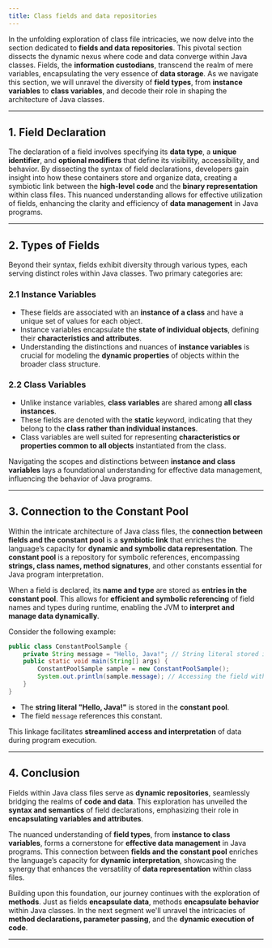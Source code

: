 ```yaml
---
title: Class fields and data repositories
---
```


In the unfolding exploration of class file intricacies, we now delve into the section dedicated to **fields
and data repositories**. This pivotal section dissects the dynamic nexus where code and data converge within 
Java classes. Fields, the **information custodians**, transcend the realm of mere variables, encapsulating 
the very essence of **data storage**. As we navigate this section, we will unravel the diversity of
**field types**, from **instance variables** to **class variables**, and decode their role in shaping the
architecture of Java classes.

---

## 1. Field Declaration

The declaration of a field involves specifying its **data type**, a **unique identifier**, and 
**optional modifiers** that define its visibility, accessibility, and behavior. By dissecting the syntax of 
field declarations, developers gain insight into how these containers store and organize data, creating a 
symbiotic link between the **high-level code** and the **binary representation** within class files. This 
nuanced understanding allows for effective utilization of fields, enhancing the clarity and efficiency of 
**data management** in Java programs.

---

## 2. Types of Fields

Beyond their syntax, fields exhibit diversity through various types, each serving distinct roles within Java
classes. Two primary categories are:

### 2.1 Instance Variables
- These fields are associated with an **instance of a class** and have a unique set of values for each object.
- Instance variables encapsulate the **state of individual objects**, defining their **characteristics and attributes**.
- Understanding the distinctions and nuances of **instance variables** is crucial for modeling the **dynamic properties**
of objects within the broader class structure.

### 2.2 Class Variables
- Unlike instance variables, **class variables** are shared among **all class instances**.
- These fields are denoted with the **static** keyword, indicating that they belong to the
**class rather than individual instances**.
- Class variables are well suited for representing **characteristics or properties common to all objects** instantiated from the class.

Navigating the scopes and distinctions between **instance and class variables** lays a foundational understanding
for effective data management, influencing the behavior of Java programs.

---

## 3. Connection to the Constant Pool

Within the intricate architecture of Java class files, the **connection between fields and the constant pool**
is a **symbiotic link** that enriches the language’s capacity for **dynamic and symbolic data representation**.
The **constant pool** is a repository for symbolic references, encompassing **strings, class names, method
signatures**, and other constants essential for Java program interpretation.

When a field is declared, its **name and type** are stored as **entries in the constant pool**. This allows for
**efficient and symbolic referencing** of field names and types during runtime, enabling the JVM to
**interpret and manage data dynamically**.

Consider the following example:

```java
public class ConstantPoolSample {
    private String message = "Hello, Java!"; // String literal stored in the constant pool
    public static void main(String[] args) {
        ConstantPoolSample sample = new ConstantPoolSample();
        System.out.println(sample.message); // Accessing the field with a symbolic reference
    }
}
```

- The **string literal "Hello, Java!"** is stored in the **constant pool**.
- The field `message` references this constant.

This linkage facilitates **streamlined access and interpretation** of data during program execution.

---

## 4. Conclusion

Fields within Java class files serve as **dynamic repositories**, seamlessly bridging the realms of
**code and data**. This exploration has unveiled the **syntax and semantics** of field declarations, emphasizing
their role in **encapsulating variables and attributes**.

The nuanced understanding of **field types**, from **instance to class variables**, forms a cornerstone for 
**effective data management** in Java programs. This connection between **fields and the constant pool** 
enriches the language’s capacity for **dynamic interpretation**, showcasing the synergy that enhances the 
versatility of **data representation** within class files.

Building upon this foundation, our journey continues with the exploration of **methods**. Just as fields 
**encapsulate data**, methods **encapsulate behavior** within Java classes. In the next segment we'll
unravel the intricacies of **method declarations, parameter passing**, and the **dynamic execution of code**.

---

